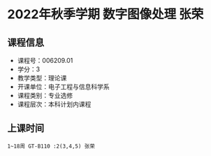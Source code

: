 # 2022年秋季学期 数字图像处理 张荣






## 课程信息

- 课程号：006209.01
- 学分：3
- 教学类型：理论课
- 开课单位：电子工程与信息科学系
- 课程类别：专业选修
- 课程层次：本科计划内课程

## 上课时间

```
1~18周 GT-B110 :2(3,4,5) 张荣
```

